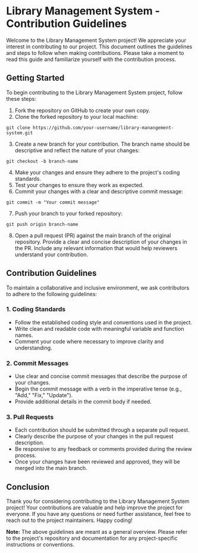 # Library Management System - Contribution Guidelines

Welcome to the Library Management System project! We appreciate your interest in contributing to our project. This document outlines the guidelines and steps to follow when making contributions. Please take a moment to read this guide and familiarize yourself with the contribution process.

## Getting Started

To begin contributing to the Library Management System project, follow these steps:

1. Fork the repository on GitHub to create your own copy.
2. Clone the forked repository to your local machine:

```
git clone https://github.com/your-username/library-manangement-system.git
```

3. Create a new branch for your contribution. The branch name should be descriptive and reflect the nature of your changes:

```
git checkout -b branch-name
```

4. Make your changes and ensure they adhere to the project's coding standards.
5. Test your changes to ensure they work as expected.
6. Commit your changes with a clear and descriptive commit message:

```
git commit -m "Your commit message"
```

7. Push your branch to your forked repository:

```
git push origin branch-name
```

8. Open a pull request (PR) against the main branch of the original repository. Provide a clear and concise description of your changes in the PR. Include any relevant information that would help reviewers understand your contribution.

## Contribution Guidelines

To maintain a collaborative and inclusive environment, we ask contributors to adhere to the following guidelines:

### 1. Coding Standards

- Follow the established coding style and conventions used in the project.
- Write clean and readable code with meaningful variable and function names.
- Comment your code where necessary to improve clarity and understanding.

### 2. Commit Messages

- Use clear and concise commit messages that describe the purpose of your changes.
- Begin the commit message with a verb in the imperative tense (e.g., "Add," "Fix," "Update").
- Provide additional details in the commit body if needed.

### 3. Pull Requests

- Each contribution should be submitted through a separate pull request.
- Clearly describe the purpose of your changes in the pull request description.
- Be responsive to any feedback or comments provided during the review process.
- Once your changes have been reviewed and approved, they will be merged into the main branch.

## Conclusion

Thank you for considering contributing to the Library Management System project! Your contributions are valuable and help improve the project for everyone. If you have any questions or need further assistance, feel free to reach out to the project maintainers. Happy coding!

**Note:** The above guidelines are meant as a general overview. Please refer to the project's repository and documentation for any project-specific instructions or conventions.
